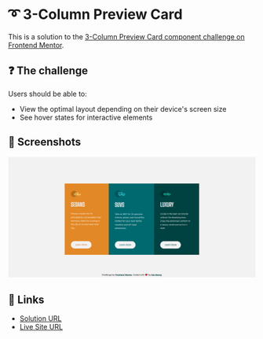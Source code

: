# ➰ 3-Column Preview Card

This is a solution to the [3-Column Preview Card component challenge on Frontend Mentor](https://www.frontendmentor.io/challenges/3column-preview-card-component-pH92eAR2-).

## ❓ The challenge

Users should be able to:

- View the optimal layout depending on their device's screen size
- See hover states for interactive elements

## 📸 Screenshots

![main](./images/screenshot.png)

## 🔗 Links

- [Solution URL](https://www.frontendmentor.io/solutions/responsive-3column-preview-card-using-scss-css-flexbox-SkZerQx8q)
- [Live Site URL](https://rowentey.github.io/column-preview-card-component/)
